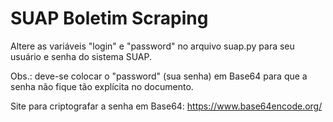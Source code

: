 # SUAP Boletim Scraping

Altere as variáveis "login" e "password" no arquivo suap.py para seu usuário e senha do sistema SUAP.

Obs.: deve-se colocar o "password" (sua senha) em Base64 para que a senha não fique tão explícita no documento.

Site para criptografar a senha em Base64: https://www.base64encode.org/
